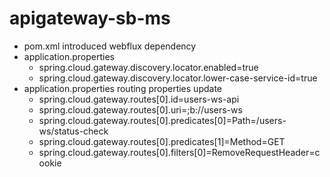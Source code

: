 # apigateway-sb-ms

- pom.xml introduced webflux dependency
- application.properties
  - spring.cloud.gateway.discovery.locator.enabled=true
  - spring.cloud.gateway.discovery.locator.lower-case-service-id=true
- application.properties routing properties update
  - spring.cloud.gateway.routes[0].id=users-ws-api
  - spring.cloud.gateway.routes[0].uri=;b://users-ws
  - spring.cloud.gateway.routes[0].predicates[0]=Path=/users-ws/status-check
  - spring.cloud.gateway.routes[0].predicates[1]=Method=GET
  - spring.cloud.gateway.routes[0].filters[0]=RemoveRequestHeader=cookie
